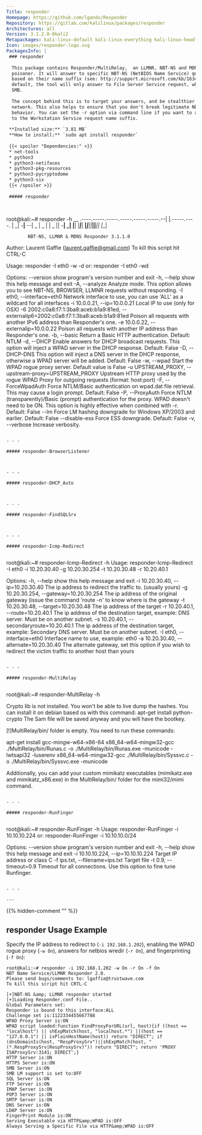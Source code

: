 ```yaml
---
Title: responder
Homepage: https://github.com/lgandx/Responder
Repository: https://gitlab.com/kalilinux/packages/responder
Architectures: all
Version: 3.1.2.0-0kali2
Metapackages: kali-linux-default kali-linux-everything kali-linux-headless kali-linux-large kali-tools-sniffing-spoofing kali-tools-top10 
Icon: images/responder-logo.svg
PackagesInfo: |
 ### responder
 
  This package contains Responder/MultiRelay,  an LLMNR, NBT-NS and MDNS
  poisoner. It will answer to specific NBT-NS (NetBIOS Name Service) queries
  based on their name suffix (see: http://support.microsoft.com/kb/163409). By
  default, the tool will only answer to File Server Service request, which is for
  SMB.
   
  The concept behind this is to target your answers, and be stealthier on the
  network. This also helps to ensure that you don't break legitimate NBT-NS
  behavior. You can set the -r option via command line if you want to answer
  to the Workstation Service request name suffix.
 
 **Installed size:** `3.81 MB`  
 **How to install:** `sudo apt install responder`  
 
 {{< spoiler "Dependencies:" >}}
 * net-tools
 * python3
 * python3-netifaces
 * python3-pkg-resources
 * python3-pycryptodome
 * python3-six
 {{< /spoiler >}}
 
 ##### responder
 
 
 ```
 root@kali:~# responder -h
                                          __
   .----.-----.-----.-----.-----.-----.--|  |.-----.----.
   |   _|  -__|__ --|  _  |  _  |     |  _  ||  -__|   _|
   |__| |_____|_____|   __|_____|__|__|_____||_____|__|
                    |__|
 
            NBT-NS, LLMNR & MDNS Responder 3.1.1.0
 
   Author: Laurent Gaffie (laurent.gaffie@gmail.com)
   To kill this script hit CTRL-C
 
 Usage: responder -I eth0 -w -d
 or:
 responder -I eth0 -wd
 
 Options:
   --version             show program's version number and exit
   -h, --help            show this help message and exit
   -A, --analyze         Analyze mode. This option allows you to see NBT-NS,
                         BROWSER, LLMNR requests without responding.
   -I eth0, --interface=eth0
                         Network interface to use, you can use 'ALL' as a
                         wildcard for all interfaces
   -i 10.0.0.21, --ip=10.0.0.21
                         Local IP to use (only for OSX)
   -6 2002:c0a8:f7:1:3ba8:aceb:b1a9:81ed, --externalip6=2002:c0a8:f7:1:3ba8:aceb:b1a9:81ed
                         Poison all requests with another IPv6 address than
                         Responder's one.
   -e 10.0.0.22, --externalip=10.0.0.22
                         Poison all requests with another IP address than
                         Responder's one.
   -b, --basic           Return a Basic HTTP authentication. Default: NTLM
   -d, --DHCP            Enable answers for DHCP broadcast requests. This
                         option will inject a WPAD server in the DHCP response.
                         Default: False
   -D, --DHCP-DNS        This option will inject a DNS server in the DHCP
                         response, otherwise a WPAD server will be added.
                         Default: False
   -w, --wpad            Start the WPAD rogue proxy server. Default value is
                         False
   -u UPSTREAM_PROXY, --upstream-proxy=UPSTREAM_PROXY
                         Upstream HTTP proxy used by the rogue WPAD Proxy for
                         outgoing requests (format: host:port)
   -F, --ForceWpadAuth   Force NTLM/Basic authentication on wpad.dat file
                         retrieval. This may cause a login prompt. Default:
                         False
   -P, --ProxyAuth       Force NTLM (transparently)/Basic (prompt)
                         authentication for the proxy. WPAD doesn't need to be
                         ON. This option is highly effective when combined with
                         -r. Default: False
   --lm                  Force LM hashing downgrade for Windows XP/2003 and
                         earlier. Default: False
   --disable-ess         Force ESS downgrade. Default: False
   -v, --verbose         Increase verbosity.
 ```
 
 - - -
 
 ##### responder-BrowserListener
 
 
 
 - - -
 
 ##### responder-DHCP_Auto
 
 
 
 - - -
 
 ##### responder-FindSQLSrv
 
 
 
 - - -
 
 ##### responder-Icmp-Redirect
 
 
 ```
 root@kali:~# responder-Icmp-Redirect -h
 Usage: responder-Icmp-Redirect -I eth0 -i 10.20.30.40 -g 10.20.30.254 -t 10.20.30.48 -r 10.20.40.1
 
 Options:
   -h, --help            show this help message and exit
   -i 10.20.30.40, --ip=10.20.30.40
                         The ip address to redirect the traffic to. (usually
                         yours)
   -g 10.20.30.254, --gateway=10.20.30.254
                         The ip address of the original gateway (issue the
                         command 'route -n' to know where is the gateway
   -t 10.20.30.48, --target=10.20.30.48
                         The ip address of the target
   -r 10.20.40.1, --route=10.20.40.1
                         The ip address of the destination target, example: DNS
                         server. Must be on another subnet.
   -s 10.20.40.1, --secondaryroute=10.20.40.1
                         The ip address of the destination target, example:
                         Secondary DNS server. Must be on another subnet.
   -I eth0, --interface=eth0
                         Interface name to use, example: eth0
   -a 10.20.30.40, --alternate=10.20.30.40
                         The alternate gateway, set this option if you wish to
                         redirect the victim traffic to another host than yours
 ```
 
 - - -
 
 ##### responder-MultiRelay
 
 
 ```
 root@kali:~# responder-MultiRelay -h
 
 Crypto lib is not installed. You won't be able to live dump the hashes.
 You can install it on debian based os with this command: apt-get install python-crypto
 The Sam file will be saved anyway and you will have the bootkey.
 
 [!]MultiRelay/bin/ folder is empty. You need to run these commands:
 
 apt-get install gcc-mingw-w64-x86-64
 x86_64-w64-mingw32-gcc ./MultiRelay/bin/Runas.c -o ./MultiRelay/bin/Runas.exe -municode -lwtsapi32 -luserenv
 x86_64-w64-mingw32-gcc ./MultiRelay/bin/Syssvc.c -o ./MultiRelay/bin/Syssvc.exe -municode
 
 Additionally, you can add your custom mimikatz executables (mimikatz.exe and mimikatz_x86.exe)
 in the MultiRelay/bin/ folder for the mimi32/mimi command.
 ```
 
 - - -
 
 ##### responder-RunFinger
 
 
 ```
 root@kali:~# responder-RunFinger -h
 Usage: responder-RunFinger -i 10.10.10.224
 or:
 responder-RunFinger -i 10.10.10.0/24
 
 Options:
   --version             show program's version number and exit
   -h, --help            show this help message and exit
   -i 10.10.10.224, --ip=10.10.10.224
                         Target IP address or class C
   -f ips.txt, --filename=ips.txt
                         Target file
   -t 0.9, --timeout=0.9
                         Timeout for all connections. Use this option to fine
                         tune Runfinger.
 ```
 
 - - -
 
---
```

{{% hidden-comment "<!--Do not edit anything above this line-->" %}}

## responder Usage Example

Specify the IP address to redirect to (`-i 192.168.1.202`), enabling the WPAD rogue proxy (`-w On`), answers for netbios wredir (`-r On`), and fingerprinting (`-f On`):

```
root@kali:~# responder -i 192.168.1.202 -w On -r On -f On
NBT Name Service/LLMNR Responder 2.0.
Please send bugs/comments to: lgaffie@trustwave.com
To kill this script hit CRTL-C

[+]NBT-NS &amp; LLMNR responder started
[+]Loading Responder.conf File..
Global Parameters set:
Responder is bound to this interface:ALL
Challenge set is:1122334455667788
WPAD Proxy Server is:ON
WPAD script loaded:function FindProxyForURL(url, host){if ((host == "localhost") || shExpMatch(host, "localhost.*") ||(host == "127.0.0.1") || isPlainHostName(host)) return "DIRECT"; if (dnsDomainIs(host, "RespProxySrv")||shExpMatch(host, "(*.RespProxySrv|RespProxySrv)")) return "DIRECT"; return 'PROXY ISAProxySrv:3141; DIRECT';}
HTTP Server is:ON
HTTPS Server is:ON
SMB Server is:ON
SMB LM support is set to:OFF
SQL Server is:ON
FTP Server is:ON
IMAP Server is:ON
POP3 Server is:ON
SMTP Server is:ON
DNS Server is:ON
LDAP Server is:ON
FingerPrint Module is:ON
Serving Executable via HTTP&amp;WPAD is:OFF
Always Serving a Specific File via HTTP&amp;WPAD is:OFF
```
